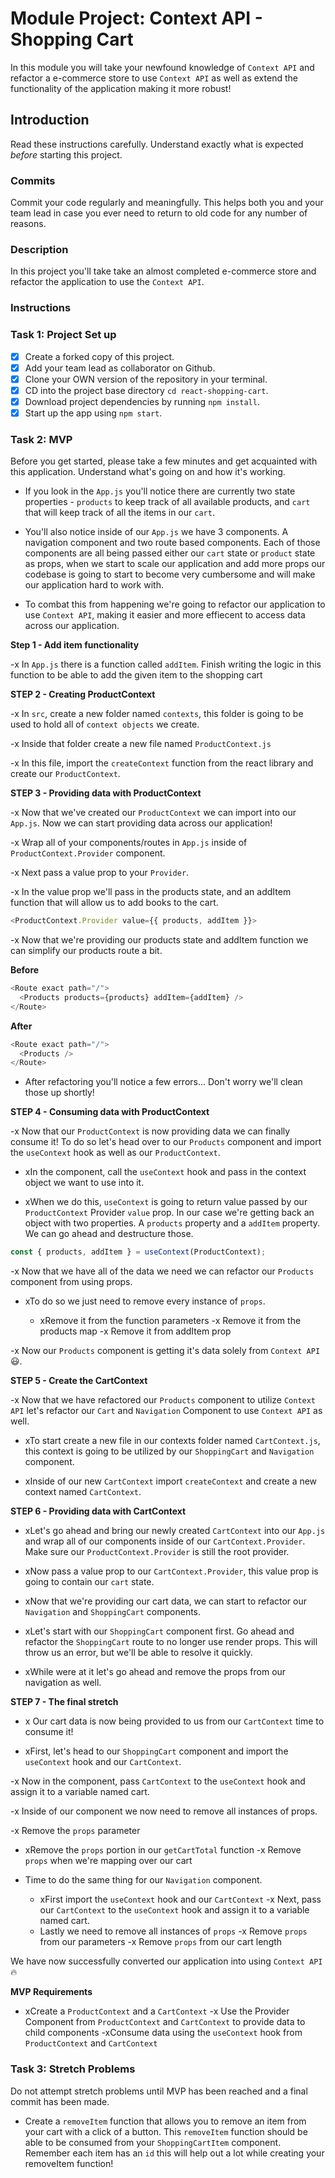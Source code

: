 # Module Project: Context API - Shopping Cart

In this module you will take your newfound knowledge of `Context API` and refactor a e-commerce store to use `Context API` as well as extend the functionality of the application making it more robust!

## Introduction

Read these instructions carefully. Understand exactly what is expected _before_ starting this project.

### Commits

Commit your code regularly and meaningfully. This helps both you and your team lead in case you ever need to return to old code for any number of reasons.

### Description

In this project you'll take take an almost completed e-commerce store and refactor the application to use the `Context API`.

### Instructions

### Task 1: Project Set up

- [x] Create a forked copy of this project.
- [x] Add your team lead as collaborator on Github.
- [x] Clone your OWN version of the repository in your terminal.
- [x] CD into the project base directory `cd react-shopping-cart`.
- [x] Download project dependencies by running `npm install`.
- [x] Start up the app using `npm start`.

### Task 2: MVP

Before you get started, please take a few minutes and get acquainted with this application. Understand what's going on and how it's working.

- If you look in the `App.js` you'll notice there are currently two state properties - `products` to keep track of all available products, and `cart` that will keep track of all the items in our `cart`.

- You'll also notice inside of our `App.js` we have 3 components. A navigation component and two route based components. Each of those components are all being passed either our `cart` state or `product` state as props, when we start to scale our application and add more props our codebase is going to start to become very cumbersome and will make our application hard to work with.

- To combat this from happening we're going to refactor our application to use `Context API`, making it easier and more effiecent to access data across our application.

**Step 1 - Add item functionality**

-x In `App.js` there is a function called `addItem`. Finish writing the logic in this function to be able to add the given item to the shopping cart

**STEP 2 - Creating ProductContext**

-x In `src`, create a new folder named `contexts`, this folder is going to be used to hold all of `context objects` we create.

-x Inside that folder create a new file named `ProductContext.js`

-x In this file, import the `createContext` function from the react library and create our `ProductContext`.

**STEP 3 - Providing data with ProductContext**

-x Now that we've created our `ProductContext` we can import into our `App.js`. Now we can start providing data across our application!

-x Wrap all of your components/routes in `App.js` inside of `ProductContext.Provider` component.

-x Next pass a value prop to your `Provider`.

-x In the value prop we'll pass in the products state, and an addItem function that will allow us to add books to the cart.

```js
<ProductContext.Provider value={{ products, addItem }}>
```

-x Now that we're providing our products state and addItem function we can simplify our products route a bit.

**Before**

```js
<Route exact path="/">
  <Products products={products} addItem={addItem} />
</Route>
```

**After**

```js
<Route exact path="/">
  <Products />
</Route>
```

- After refactoring you'll notice a few errors... Don't worry we'll clean those up shortly!

**STEP 4 - Consuming data with ProductContext**

-x Now that our `ProductContext` is now providing data we can finally consume it! To do so let's head over to our `Products` component and import the `useContext` hook as well as our `ProductContext`.

- xIn the component, call the `useContext` hook and pass in the context object we want to use into it.

- xWhen we do this, `useContext` is going to return value passed by our `ProductContext` Provider `value` prop. In our case we're getting back an object with two properties. A `products` property and a `addItem` property. We can go ahead and destructure those.

```js
const { products, addItem } = useContext(ProductContext);
```

-x Now that we have all of the data we need we can refactor our `Products` component from using props.

- xTo do so we just need to remove every instance of `props`.

  - xRemove it from the function parameters
  -x Remove it from the products map
  -x Remove it from addItem prop

-x Now our `Products` component is getting it's data solely from `Context API` 😃.

**STEP 5 - Create the CartContext**

-x Now that we have refactored our `Products` component to utilize `Context API` let's refactor our `Cart` and `Navigation` Component to use `Context API` as well.

- xTo start create a new file in our contexts folder named `CartContext.js`, this context is going to be utilized by our `ShoppingCart` and `Navigation` component.

- xInside of our new `CartContext` import `createContext` and create a new context named `CartContext`.

**STEP 6 - Providing data with CartContext**

- xLet's go ahead and bring our newly created `CartContext` into our `App.js` and wrap all of our components inside of our `CartContext.Provider`. Make sure our `ProductContext.Provider` is still the root provider.

- xNow pass a value prop to our `CartContext.Provider`, this value prop is going to contain our `cart` state.

- xNow that we're providing our cart data, we can start to refactor our `Navigation` and `ShoppingCart` components.

- xLet's start with our `ShoppingCart` component first. Go ahead and refactor the `ShoppingCart` route to no longer use render props. This will throw us an error, but we'll be able to resolve it quickly.

- xWhile were at it let's go ahead and remove the props from our navigation as well.

**STEP 7 - The final stretch**

- x Our cart data is now being provided to us from our `CartContext` time to consume it!

- xFirst, let's head to our `ShoppingCart` component and import the `useContext` hook and our `CartContext`.

-x Now in the component, pass `CartContext` to the `useContext` hook and assign it to a variable named cart.

-x Inside of our component we now need to remove all instances of props.

  -x Remove the `props` parameter
  - xRemove the `props` portion in our `getCartTotal` function
  -x Remove `props` when we're mapping over our cart

- Time to do the same thing for our `Navigation` component.
  - xFirst import the `useContext` hook and our `CartContext`
  -x Next, pass our `CartContext` to the `useContext` hook and assign it to a variable named cart.
  - Lastly we need to remove all instances of `props`
    -x Remove `props` from our parameters
    -x Remove `props` from our cart length

We have now successfully converted our application into using `Context API` 🔥

**MVP Requirements**

- xCreate a `ProductContext` and a `CartContext`
-x Use the Provider Component from `ProductContext` and `CartContext` to provide data to child components
-xConsume data using the `useContext` hook from `ProductContext` and `CartContext`

### Task 3: Stretch Problems

Do not attempt stretch problems until MVP has been reached and a final commit has been made.

- Create a `removeItem` function that allows you to remove an item from your cart with a click of a button. This `removeItem` function should be able to be consumed from your `ShoppingCartItem` component.
  Remember each item has an `id` this will help out a lot while creating your removeItem function!
